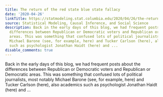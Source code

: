 ```yaml
---
title: The return of the red state blue state fallacy
date: '2020-04-26'
linkTitle: https://statmodeling.stat.columbia.edu/2020/04/26/the-return-of-red-state-blue-state/
source: Statistical Modeling, Causal Inference, and Social Science
description: Back in the early days of this blog, we had frequent posts about the
  differences between Republican or Democratic voters and Republican or Democratic
  areas. This was something that confused lots of political journalists, most notably
  Michael Barone (see, for example, here) and Tucker Carlson (here), also academics
  such as psychologist Jonathan Haidt (here) and ...
disable_comments: true
---
```

Back in the early days of this blog, we had frequent posts about the differences between Republican or Democratic voters and Republican or Democratic areas. This was something that confused lots of political journalists, most notably Michael Barone (see, for example, here) and Tucker Carlson (here), also academics such as psychologist Jonathan Haidt (here) and ...